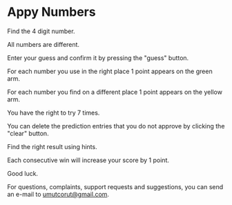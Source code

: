 
# Appy Numbers

Find the 4 digit number.

All numbers are different.

Enter your guess and confirm it by pressing the "guess" button.

For each number you use in the right place 1 point appears on the green arm.

For each number you find on a different place 1 point appears on the yellow arm.

You have the right to try 7 times.

You can delete the prediction entries that you do not approve by clicking the "clear" button.

Find the right result using hints.

Each consecutive win will increase your score by 1 point.

Good luck.


For questions, complaints, support requests and suggestions, you can send an e-mail to umutcorut@gmail.com.
